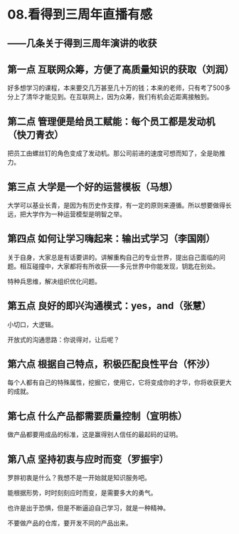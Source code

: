 # 08.看得到三周年直播有感

## ——几条关于得到三周年演讲的收获



## 第一点 互联网众筹，方便了高质量知识的获取（刘润）

好多想学习的课程，本来要交几万甚至几十万的钱；本来的老师，只有考了500多分上了清华才能见到。在互联网上，因为众筹，我们有机会近距离接触到。

## 第二点 管理便是给员工赋能：每个员工都是发动机（快刀青衣）

把员工由螺丝钉的角色变成了发动机。那公司前进的速度可想而知了，全是助推力。

## 第三点 大学是一个好的运营模板（马想）

大学可以基业长青，是因为有历史作支撑，有一定的原则来遵循。所以想要做得长远，把大学作为一种运营模型是明智之举。

## 第四点 如何让学习嗨起来：输出式学习（李国刚）

关于自身，大家总是有话要讲的。讲解重构自己的专业世界，提出自己面临的问题。相互碰撞中，大家都将有所收获——多元世界中你能发现，钥匙在别处。

特种兵思维，解决组织优化问题。

## 第五点 良好的即兴沟通模式：yes，and（张慧）

小切口，大逻辑。

开放式的沟通思路：你说得对，让后呢？

## 第六点 根据自己特点，积极匹配良性平台（怀沙）

每个人都有自己的特殊属性，挖掘它，使用它，它将变成你的才华，你将收获更大的成就。

## 第七点 什么产品都需要质量控制（宣明栋）

做产品都要用成品的标准，这是赢得别人信任的最起码的证明。

## 第八点 坚持初衷与应时而变（罗振宇）

罗胖初衷是什么？我想不是一开始就是知识服务吧。

能根据形势，时时刻刻应时而变，是需要多大的勇气。

也许是出于恐惧，但是不断逼迫自己学习，就是一种精神。

不要做产品的仓库，要开发不同的产品出来。
